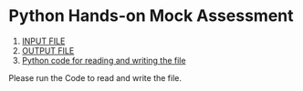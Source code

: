 # Python Hands-on Mock Assessment
1. [INPUT FILE](Read_from.txt)
2. [OUTPUT FILE](Write_into.txt)
3. [Python code for reading and writing the file](readandwrite.py)


Please run the Code to read and write the file.
